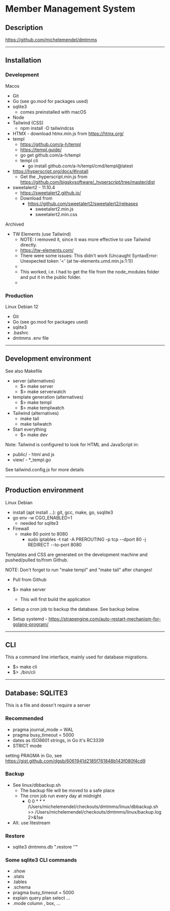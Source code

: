 # Member Management System


## Description

https://github.com/michelemendel/dmtmms

--- 

## Installation

### Development

Macos

- Git
- Go (see go.mod for packages used)
- sqlite3 
  - comes preinstalled with macOS
- Node
- Tailwind (CSS)
  - npm install -D tailwindcss
- HTMX - download htmx.min.js from https://htmx.org/
- templ 
  - https://github.com/a-h/templ
  - https://templ.guide/
  - go get github.com/a-h/templ
  - templ cli
    - go install github.com/a-h/templ/cmd/templ@latest
- https://hyperscript.org/docs/#install
  - Get the _hyperscript.min.js from https://github.com/bigskysoftware/_hyperscript/tree/master/dist
- sweetalert2 - 11.10.4
  - https://sweetalert2.github.io/
  - Download from
    - https://github.com/sweetalert2/sweetalert2/releases
      - sweetalert2.min.js
      - sweetalert2.min.css
  
Archived
- TW Elements (use Tailwind)
  - NOTE: I removed it, since it was more effective to use Tailwind directly.
  - https://tw-elements.com/
  - There were some issues: This didn't work (Uncaught SyntaxError: Unexpected token '<' (at tw-elements.umd.min.js:1:1))
  -	<script type="text/javascript" src="../node_modules/tw-elements/dist/js/tw-elements.umd.min.js"></script>
  - This worked, i.e. I had to get the file from the node_modules folder and put it in the public folder.
  - <script type="text/javascript" src="/public/tw-elements.umd.min.js"></script>			


### Production

Linux Debian 12

- Git
- Go (see go.mod for packages used)
- sqlite3 
- .bashrc
- dmtmms .env file

---

## Development environment

See also Makefile

- server (alternatives)
  - $> make server
  - $> make serverwatch
- template generation (alternatives)
  - $> make templ
  - $> make templwatch
- Tailwind (alternatives)
  - make tail
  - make tailwatch
- Start everything
  - $> make dev

Note: Tailwind is configured to look for HTML and JavaScript in: 
- public/ - html and js
- view/ - *_templ.go

See tailwind.config.js for more details

---

## Production environment

Linux Debian

- install (apt install ...): git, gcc, make, go, ssqlite3
- go env -w CGO_ENABLED=1
  - needed for sqlite3
- Firewall
  - make 80 point to 8080
    - sudo iptables -t nat -A PREROUTING -p tcp --dport 80 -j REDIRECT --to-port 8080

Templates and CSS are generated on the development machine and pushed/pulled to/from Github.

NOTE: Don't forget to run "make templ" and "make tail" after changes!

- Pull from Github
- $> make server
  - This will first build the application

- Setup a cron job to backup the database. See backup below.
- Setup systemd - https://strapengine.com/auto-restart-mechanism-for-golang-program/


---

## CLI

This a command line interface, mainly used for database migrations.

- $> make cli
- $> ./bin/cli

---

## Database: SQLITE3

This is a file and doesn't require a server

### Recommended

- pragma journal_mode = WAL
- pragma busy_timeout = 5000
- dates as ISO8601 strings, in Go it's RC3339
- STRICT mode

setting PRAGMA in Go, see https://gist.github.com/dgsb/6061941d2185f761848b143f080f4cd9

### Backup

- See linux/dbbackup.sh
  - The backup file will be moved to a safe place
  - The cron job run every day at midnight
    -  0 0 * * * /Users/michelemendel/checkouts/dmtmms/linux/dbbackup.sh >> /Users/michelemendel/checkouts/dmtmms/linux/backup.log 2>&1se
- Alt. use litestream

### Restore

- sqlite3 dmtmms.db ".restore '<a backup file>'"

### Some sqlite3 CLI commands

- .show
- .stats
- .tables
- .schema
- pragma busy_timeout = 5000
- explain query plan select ...
- .mode column , box, ...